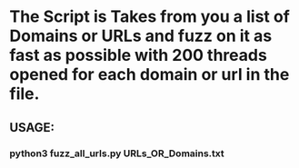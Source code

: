 # The Script is Takes from you a list of Domains or URLs and fuzz on it as fast as possible with 200 threads opened for each domain or url in the file.


## USAGE:

### python3 fuzz_all_urls.py URLs_OR_Domains.txt

